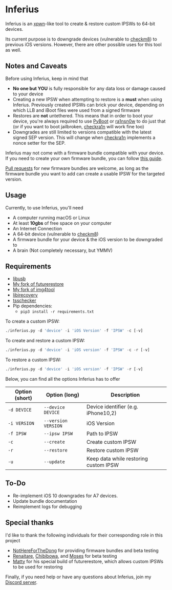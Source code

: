 # Inferius
Inferius is an [xpwn](https://github.com/OothecaPickle/xpwn)-like tool to create & restore custom IPSWs to 64-bit devices.

Its current purpose is to downgrade devices (vulnerable to [checkm8](https://github.com/axi0mX/ipwndfu)) to previous iOS versions. However, there are other possible uses for this tool as well.

## Notes and Caveats
Before using Inferius, keep in mind that
- **No one but YOU** is fully responsible for any data loss or damage caused to your device
- Creating a new IPSW when attempting to restore is a **must** when using Inferius. Previously created IPSWs can brick your device, depending on which LLB and iBoot files were used from a signed firmware
- Restores are **not** untethered. This means that in order to boot your device, you're always required to use [PyBoot](https://github.com/MatthewPierson/PyBoot) or [ra1nsn0w](https://github.com/tihmstar/ra1nsn0w) to do just that (or if you want to boot jailbroken, [checkra1n](https://checkra.in) will work fine too)
- Downgrades are still limited to versions compatible with the latest signed SEP version. This will change when [checkra1n](https://checkra.in/) implements a nonce setter for the SEP.

Inferius may not come with a firmware bundle compatible with your device. If you need to create your own firmware bundle, you can follow [this guide](https://github.com/marijuanARM/Inferius/wiki/Creating-your-own-Firmware-Bundles).

[Pull requests](https://github.com/marijuanARM/inferius-bundles/compare) for new firmware bundles are welcome, as long as the firmware bundle you want to add can create a usable IPSW for the targeted version.

## Usage
Currently, to use Inferius, you'll need
- A computer running macOS or Linux
- At least **10gbs** of free space on your computer
- An Internet Connection
- A 64-bit device (vulnerable to [checkm8](https://github.com/axi0mX/ipwndfu))
- A firmware bundle for your device & the iOS version to be downgraded to
- A brain (Not completely necessary, but YMMV)

## Requirements
- [libusb](https://libusb.info/)
- [My fork of futurerestore](https://github.com/marijuanARM/futurerestore)
- [My fork of img4tool](https://github.com/marijuanARM/img4tool)
- [libirecovery](https://github.com/libimobiledevice/libirecovery)
- [tsschecker](https://github.com/tihmstar/tsschecker)
- Pip dependencies:
    - `pip3 install -r requirements.txt`

To create a custom IPSW:
```py
./inferius.py -d 'device' -i 'iOS Version' -f 'IPSW' -c [-v]
```

To create and restore a custom IPSW:
```py
./inferius.py -d 'device' -i 'iOS version' -f 'IPSW' -c -r [-v]
```

To restore a custom IPSW:
```py
./inferius.py -d 'device' -i 'iOS version' -f 'IPSW' -r [-v]
```

Below, you can find all the options Inferius has to offer

| Option (short) | Option (long) | Description |
|----------------|---------------|-------------|
| `-d DEVICE` | `--device DEVICE` | Device identifier (e.g. iPhone10,2) |
| `-i VERSION` | `--version VERSION` | iOS Version |
| `-f IPSW` | `--ipsw IPSW` | Path to IPSW |
| `-c` | `--create` | Create custom IPSW |
| `-r` | `--restore` | Restore custom IPSW |
| `-u` | `--update` | Keep data while restoring custom IPSW |

## To-Do
- Re-implement iOS 10 downgrades for A7 devices.
- Update bundle documentation
- Reimplement logs for debugging

## Special thanks
I'd like to thank the following individuals for their corresponding role in this project
- [NotHereForTheDong](https://github.com/NotHereForTheDong) for providing firmware bundles and beta testing
- [Renaitare](https://twitter.com/Renaitare), [Chibibowa](https://twitter.com/Chibibowa), and [Moses](https://twitter.com/MosesBuckwalter) for beta testing
- [Matty](https://twitter.com/mosk_i) for his special build of futurerestore, which allows custom IPSWs to be used for restoring

Finally, if you need help or have any questions about Inferius, join my [Discord server](https://discord.gg/fAngssA).
